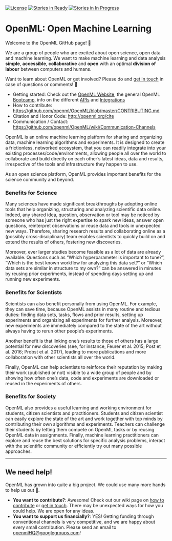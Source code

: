 [![License](https://img.shields.io/badge/License-BSD%203--Clause-blue.svg)](https://opensource.org/licenses/BSD-3-Clause)
[![Stories in Ready](https://badge.waffle.io/openml/OpenML.png?label=ready&title=Ready)](https://waffle.io/openml/OpenML)
[![Stories in In Progress](https://badge.waffle.io/openml/OpenML.png?label=in%20progress&title=In%20Progress)](https://waffle.io/openml/OpenML)

OpenML: Open Machine Learning
=============================
Welcome to the OpenML GitHub page! :tada:

We are a group of people who are excited about open science, open data and machine learning. 
We want to make machine learning and data analysis **simple**, **accessible**, **collaborative** and **open** with an optimal **division of labour** between computers and humans. 

Want to learn about OpenML or get involved? Please do and [get in touch](openmlHQ@googlegroups.com) in case of questions or comments! :incoming_envelope:

- Getting started: Check out the [OpenML Website](https://www.openml.org), the general OpenML [Bootcamp](https://www.openml.org/guide), info on the different [APIs](https://www.openml.org/guide/api) and [Integrations](https://www.openml.org/guide/integrations)  
- How to contribute: https://github.com/openml/OpenML/blob/master/CONTRIBUTING.md 
- Citation and Honor Code: http://openml.org/cite  
- Communication / Contact: https://github.com/openml/OpenML/wiki/Communication-Channels

OpenML is an online machine learning platform for sharing and organizing data, machine learning algorithms and experiments. It is designed to create a frictionless, networked ecosystem, that you can readily integrate into your existing processes/code/environments, allowing people all over the world to collaborate and build directly on each other’s latest ideas, data and results, irrespective of the tools and infrastructure they happen to use. 

As an open science platform, OpenML provides important benefits for the science community and beyond.

### Benefits for Science
Many sciences have made significant breakthroughs by adopting online tools that help organizing, structuring and analyzing scientific data
online. Indeed, any shared idea, question, observation or tool may be noticed by someone who has just the right expertise to spark new ideas, answer open questions, reinterpret observations or reuse data and tools in unexpected new ways. Therefore, sharing research results and collaborating online as a (possibly cross-disciplinary) team enables scientists to quickly build on and extend the results of others,
fostering new discoveries.

Moreover, ever larger studies become feasible as a lot of data are already available. Questions such as “Which hyperparameter is important to tune?”, “Which is the best known workflow for analyzing this data set?” or “Which data sets are similar in structure to my own?” can be answered in minutes by reusing prior experiments, instead of spending days setting up and running new experiments.

### Benefits for Scientists
Scientists can also benefit personally from using OpenML. For example, they can save time, because OpenML assists in many routine and tedious duties: finding data sets, tasks, flows and prior results, setting up experiments and organizing all experiments for further analysis. Moreover, new experiments are immediately compared to the state of the art without always having to rerun other people’s
experiments. 

Another benefit is that linking one’s results to those of others has a large potential for new discoveries (see, for instance, Feurer et al. 2015; Post et al. 2016; Probst et al. 2017), leading to more publications and more collaboration with other scientists all over the world.

Finally, OpenML can help scientists to reinforce their reputation by making their work (published or not) visible to a wide group of people and by showing how often one’s data, code and experiments are downloaded or reused in the experiments of others.

### Benefits for Society
OpenML also provides a useful learning and working environment for students, citizen scientists and practitioners. Students and citizen scientist can easily explore the state of the art and work together with top minds by contributing their own algorithms and experiments. Teachers can challenge their students by letting them compete on OpenML tasks or by reusing OpenML data in assignments. Finally, machine learning practitioners can explore and reuse the best solutions for specific analysis problems, interact with the scientific community or efficiently try out many possible approaches.

-------------------
## We need help!

OpenML has grown into quite a big project. We could use many more hands to help us out :wrench:. 

- **You want to contribute?**: Awesome! Check out our wiki page on [how to contribute](https://github.com/openml/OpenML/wiki/How-to-contribute) or [get in touch](https://github.com/openml/OpenML/wiki/Communication-Channels). There may be unexpected ways for how you could help. We are open for any ideas. 
- **You want to support us financially?**: YES! Getting funding through conventional channels is very competitive, and we are happy about every small contribution. Please send an email to openmlHQ@googlegroups.com!
